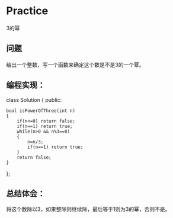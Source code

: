 # Practice
3的幂
## 问题
#### 
给出一个整数，写一个函数来确定这个数是不是3的一个幂。
## 编程实现：
class Solution {
public:

    bool isPowerOfThree(int n) 
    {
        if(n<=0) return false;
        if(n==1) return true;
        while(n>0 && n%3==0)
        {
            n=n/3;
            if(n==1) return true;
        }
        return false;
    }
};
## 总结体会：
将这个数除以3，如果整除则继续除，最后等于1则为3的幂，否则不是。